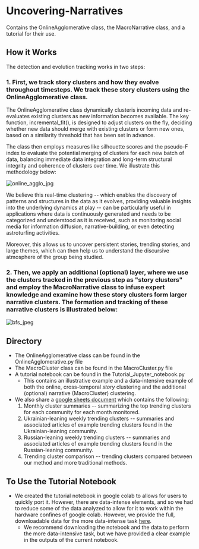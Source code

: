 # Uncovering-Narratives
Contains the OnlineAgglomerative class, the MacroNarrative class, and a tutorial for their use.

## How it Works
The detection and evolution tracking works in two steps:

### 1. First, we track story clusters and how they evolve throughout timesteps. We track these story clusters using the OnlineAgglomerative class.

The OnlineAgglomerative class dynamically clusteris incoming data and re-evaluates existing clusters as new information becomes available. The key function, incremental_fit(), is designed to adjust clusters on the fly, deciding whether new data should merge with existing clusters or form new ones, based on a similarity threshold that has been set in advance.

The class then employs measures like silhouette scores and the pseudo-F index to evaluate the potential merging of clusters for each new batch of data, balancing immediate data integration and long-term structural integrity and coherence of clusters over time. We illustrate this methodology below:


![online_agglo_jpg](https://github.com/patrikgerard/Uncovering-Narratives/assets/43653986/cbfeacb1-58b4-4fc3-a7b2-d7c50390fd47)




We believe this real-time clustering -- which enables the discovery of patterns and structures in the data as it evolves, providing valuable insights into the underlying dynamics at play -- can be particularly useful in applications where data is continuously generated and needs to be categorized and understood as it is received, such as monitoring social media for information diffusion, narrative-building, or even detecting astroturfing activities.

Moreover, this allows us to uncover persistent stories, trending stories, and large themes, which can then help us to understand the discursive atmosphere of the group being studied.


### 2. Then, we apply an additional (optional) layer, where we use the clusters tracked in the previous step as "story clusters" and employ the MacroNarrative class to infuse expert knowledge and examine how these story clusters form larger narrative clusters. The formation and tracking of these narrative clusters is illustrated below:

![bfs_jpeg](https://github.com/patrikgerard/Uncovering-Narratives/assets/43653986/db5dfad2-adeb-450e-8213-5a84106f58b5)


## Directory
- The OnlineAgglomerative class can be found in the OnlineAgglomerative.py file
- The MacroCluster class can be found in the MacroCluster.py file
- A tutorial notebook can be found in the Tutorial_Jupyter_notebook.py
  - This contains an illustrative example and a data-intensive example of both the online, cross-temporal _story_ clustering and the additional (optional) narrative (MacroCluster) clustering.
- We also share a [google sheets document](https://docs.google.com/spreadsheets/d/1IEebUnCKR1x2ZA4exeOpdfLbz4f3uyrWHPZ_2mqThgY/edit?usp=sharing) which contains the following:
    1. Monthly cluster summaries -- summarizing the top trending clusters for each community for each month monitored.
    2. Ukrainian-leaning weekly trending clusters -- summaries and associated articles of example trending clusters found in the Ukrainian-leaning community.
    3. Russian-leaning weekly trending clusters -- summaries and associated articles of example trending clusters found in the Russian-leaning community.
    4. Trending cluster comparison -- trending clusters compared between our method and more traditional methods.
 

## To Use the Tutorial Notebook
- We created the tutorial notebook in google colab to allows for users to quickly port it. However, there are data-intense elements, and so we had to reduce some of the data analyzed to allow for it to work within the hardware confines of google colab. However, we provide the full, downloadable data for the more data-intense task [here](https://drive.google.com/drive/folders/1NH7HSk3m5eR2wLcmPTTIIqJfC6w6Mkl9?usp=sharing).
  - We recommend downloading the notebook and the data to perform the more data-intensive task, but we have provided a clear example in the outputs of the current notebook.
 
